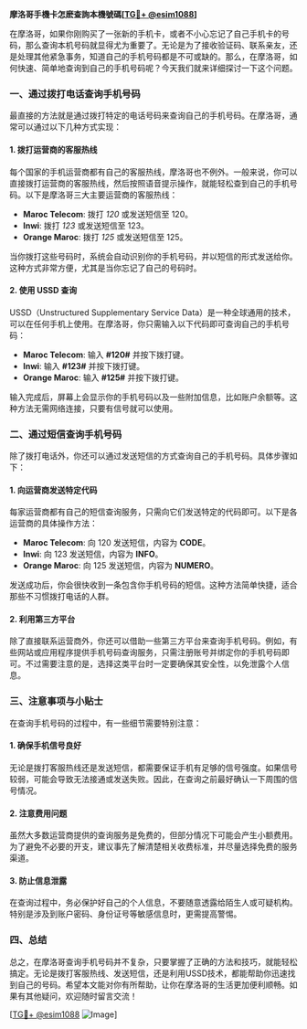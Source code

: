 **摩洛哥手機卡怎麽查詢本機號碼[[TG💪+ @esim1088](https://t.me/s/esim1088)]**

在摩洛哥，如果你刚购买了一张新的手机卡，或者不小心忘记了自己手机卡的号码，那么查询本机号码就显得尤为重要了。无论是为了接收验证码、联系亲友，还是处理其他紧急事务，知道自己的手机号码都是不可或缺的。那么，在摩洛哥，如何快速、简单地查询到自己的手机号码呢？今天我们就来详细探讨一下这个问题。

### 一、通过拨打电话查询手机号码

最直接的方法就是通过拨打特定的电话号码来查询自己的手机号码。在摩洛哥，通常可以通过以下几种方式实现：

#### 1. 拨打运营商的客服热线
每个国家的手机运营商都有自己的客服热线，摩洛哥也不例外。一般来说，你可以直接拨打运营商的客服热线，然后按照语音提示操作，就能轻松查到自己的手机号码。以下是摩洛哥三大主要运营商的客服热线：
- **Maroc Telecom**: 拨打 *120* 或发送短信至 120。
- **Inwi**: 拨打 *123* 或发送短信至 123。
- **Orange Maroc**: 拨打 *125* 或发送短信至 125。

当你拨打这些号码时，系统会自动识别你的手机号码，并以短信的形式发送给你。这种方式非常方便，尤其是当你忘记了自己的号码时。

#### 2. 使用 USSD 查询
USSD（Unstructured Supplementary Service Data）是一种全球通用的技术，可以在任何手机上使用。在摩洛哥，你只需输入以下代码即可查询自己的手机号码：
- **Maroc Telecom**: 输入 **#120#** 并按下拨打键。
- **Inwi**: 输入 **#123#** 并按下拨打键。
- **Orange Maroc**: 输入 **#125#** 并按下拨打键。

输入完成后，屏幕上会显示你的手机号码以及一些附加信息，比如账户余额等。这种方法无需网络连接，只要有信号就可以使用。

### 二、通过短信查询手机号码

除了拨打电话外，你还可以通过发送短信的方式查询自己的手机号码。具体步骤如下：

#### 1. 向运营商发送特定代码
每家运营商都有自己的短信查询服务，只需向它们发送特定的代码即可。以下是各运营商的具体操作方法：
- **Maroc Telecom**: 向 120 发送短信，内容为 **CODE**。
- **Inwi**: 向 123 发送短信，内容为 **INFO**。
- **Orange Maroc**: 向 125 发送短信，内容为 **NUMERO**。

发送成功后，你会很快收到一条包含你手机号码的短信。这种方法简单快捷，适合那些不习惯拨打电话的人群。

#### 2. 利用第三方平台
除了直接联系运营商外，你还可以借助一些第三方平台来查询手机号码。例如，有些网站或应用程序提供手机号码查询服务，只需注册账号并绑定你的手机号码即可。不过需要注意的是，选择这类平台时一定要确保其安全性，以免泄露个人信息。

### 三、注意事项与小贴士

在查询手机号码的过程中，有一些细节需要特别注意：

#### 1. 确保手机信号良好
无论是拨打客服热线还是发送短信，都需要保证手机有足够的信号强度。如果信号较弱，可能会导致无法接通或发送失败。因此，在查询之前最好确认一下周围的信号情况。

#### 2. 注意费用问题
虽然大多数运营商提供的查询服务是免费的，但部分情况下可能会产生小额费用。为了避免不必要的开支，建议事先了解清楚相关收费标准，并尽量选择免费的服务渠道。

#### 3. 防止信息泄露
在查询过程中，务必保护好自己的个人信息，不要随意透露给陌生人或可疑机构。特别是涉及到账户密码、身份证号等敏感信息时，更需提高警惕。

### 四、总结

总之，在摩洛哥查询手机号码并不复杂，只要掌握了正确的方法和技巧，就能轻松搞定。无论是拨打客服热线、发送短信，还是利用USSD技术，都能帮助你迅速找到自己的号码。希望本文能对你有所帮助，让你在摩洛哥的生活更加便利顺畅。如果有其他疑问，欢迎随时留言交流！

[[TG💪+ @esim1088](https://t.me/s/esim1088) ![Image](https://i.postimg.cc/4NQfJmqS/Snipaste-2025-05-13-00-14-12.png)]